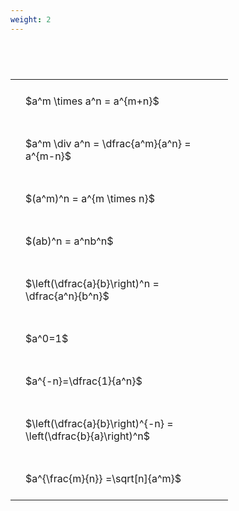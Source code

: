 ```yaml
---
weight: 2
---
```


#  
<br>
<style type="text/css">
#T_26862 th.col_heading {
  text-align: left;
  font-size: 1em;
}
#T_26862 td {
  text-align: left;
  font-size: 1em;
  padding: 1.5em;
}
#T_26862_row0_col0, #T_26862_row1_col0, #T_26862_row2_col0, #T_26862_row3_col0, #T_26862_row4_col0, #T_26862_row5_col0, #T_26862_row6_col0, #T_26862_row7_col0, #T_26862_row8_col0 {
  width: 300px;
  white-space: pre-wrap;
}
</style>
<table id="T_26862">
  <thead>
  </thead>
  <tbody>
    <tr>
      <td id="T_26862_row0_col0" class="data row0 col0" >$a^m \times a^n = a^{m+n}$</td>
    </tr>
    <tr>
      <td id="T_26862_row1_col0" class="data row1 col0" >$a^m \div a^n = \dfrac{a^m}{a^n} = a^{m-n}$</td>
    </tr>
    <tr>
      <td id="T_26862_row2_col0" class="data row2 col0" >$(a^m)^n = a^{m \times n}$</td>
    </tr>
    <tr>
      <td id="T_26862_row3_col0" class="data row3 col0" >$(ab)^n = a^nb^n$</td>
    </tr>
    <tr>
      <td id="T_26862_row4_col0" class="data row4 col0" >$\left(\dfrac{a}{b}\right)^n = \dfrac{a^n}{b^n}$</td>
    </tr>
    <tr>
      <td id="T_26862_row5_col0" class="data row5 col0" >$a^0=1$</td>
    </tr>
    <tr>
      <td id="T_26862_row6_col0" class="data row6 col0" >$a^{-n}=\dfrac{1}{a^n}$</td>
    </tr>
    <tr>
      <td id="T_26862_row7_col0" class="data row7 col0" >$\left(\dfrac{a}{b}\right)^{-n} = \left(\dfrac{b}{a}\right)^n$</td>
    </tr>
    <tr>
      <td id="T_26862_row8_col0" class="data row8 col0" >$a^{\frac{m}{n}} =\sqrt[n]{a^m}$</td>
    </tr>
  </tbody>
</table>
